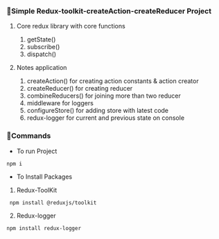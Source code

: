 ### 📗Simple Redux-toolkit-createAction-createReducer Project
1. Core redux library with core functions
   1. getState()
   2. subscribe()
   3. dispatch()

2. Notes application
   1. createAction() for creating action constants & action creator
   2. createReducer() for creating reducer
   3. combineReducers() for joining more than two reducer
   4. middleware for loggers
   5. configureStore() for adding store with latest code
   6. redux-logger for current and previous state on console

### 📗Commands
* To run Project
```
npm i
```
* To Install Packages
1. Redux-ToolKit
```
 npm install @reduxjs/toolkit
```

 2. Redux-logger

 ```
 npm install redux-logger
 ```

